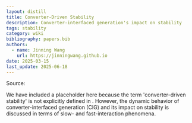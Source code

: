 ```yaml
---
layout: distill
title: Converter-Driven Stability
description: Converter-interfaced generation's impact on stability
tags: stability
category: wiki
bibliography: papers.bib
authors:
  - name: Jinning Wang
    url: https://jinningwang.github.io
date: 2025-03-15
last_update: 2025-06-18
---
```


Source: <d-cite key="hatziargyriou2021stability"></d-cite>

We have included a placeholder here because the term 'converter-driven stability' is not explicitly defined in <d-cite key="hatziargyriou2021stability"></d-cite>.
However, the dynamic behavior of converter-interfaced generation (CIG) and its impact on stability is discussed in terms of slow- and fast-interaction phenomena.
